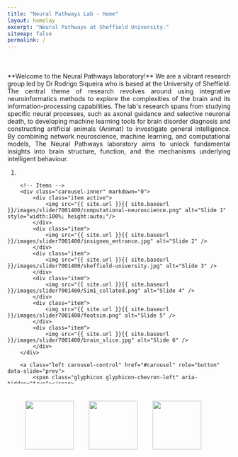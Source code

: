 ```yaml
---
title: "Neural Pathways Lab - Home"
layout: homelay
excerpt: "Neural Pathways at Sheffield University."
sitemap: false 
permalink: /
---
```

                                             
<div style="margin-top: 50px; text-align:justify;">
  **Welcome to the Neural Pathways laboratory!** We are a vibrant research group led by Dr Rodrigo Siqueira who is based at the University of Sheffield. The central theme of research revolves around using integrative neuroinformatics methods to explore the complexities of the brain and its information-processing capabilities. The lab's research spans from studying specific neural processes, such as axonal guidance and selective neuronal death, to developing machine learning tools for brain disorder diagnosis and constructing artificial animals (Animat) to investigate general intelligence. By combining network neuroscience, machine learning, and computational models, The Neural Pathways laboratory aims to unlock fundamental insights into brain structure, function, and the mechanisms underlying intelligent behaviour.
</div>

<div style="height:500px; overflow:hidden;">
    <div markdown="0" id="carousel" class="carousel slide" data-ride="carousel" data-interval="4000" data-pause="hover">
        <!-- Menu -->
        <ol class="carousel-indicators">
            <li data-target="#carousel" data-slide-to="0" class="active"></li>
            <!-- Other Indicators Go Here -->
        </ol>

        <!-- Items -->
        <div class="carousel-inner" markdown="0">
            <div class="item active">
                <img src="{{ site.url }}{{ site.baseurl }}/images/slider7001400/computational-neuroscience.png" alt="Slide 1" style="width:100%; height:auto;"/>
            </div>
            <div class="item">
                <img src="{{ site.url }}{{ site.baseurl }}/images/slider7001400/insigneo_entrance.jpg" alt="Slide 2" />
            </div>
            <div class="item">
                <img src="{{ site.url }}{{ site.baseurl }}/images/slider7001400/sheffield-university.jpg" alt="Slide 3" />
            </div>
            <div class="item">
                <img src="{{ site.url }}{{ site.baseurl }}/images/slider7001400/Sim1_collated.png" alt="Slide 4" />
            </div>
            <div class="item">
                <img src="{{ site.url }}{{ site.baseurl }}/images/slider7001400/footsim.png" alt="Slide 5" />
            </div>
            <div class="item">
                <img src="{{ site.url }}{{ site.baseurl }}/images/slider7001400/brain_slice.jpg" alt="Slide 6" />
            </div>        
        </div>
        
        <a class="left carousel-control" href="#carousel" role="button" data-slide="prev">
            <span class="glyphicon glyphicon-chevron-left" aria-hidden="true"></span>
            <span class="sr-only">Previous</span>
        </a>
        <a class="right carousel-control" href="#carousel" role="button" data-slide="next">
            <span class="glyphicon glyphicon-chevron-right" aria-hidden="true"></span>
            <span class="sr-only">Next</span>
        </a>
    </div>
</div>

  <div style="text-align: justify;">
    We are based at the Institute for In Silico Medicine and we are part of The Neuroscience Institute at the [University of Sheffield](https://www.sheffield.ac.uk/neuroscience-institute).

  </div>
</div>

<figure class="third">
  <img src="{{ site.url }}{{ site.baseurl }}/images/logopic/Leverhulme_Trust_Logo.jpg" style="width: 110px; margin-right: 30px; margin-top: 25px">
  <img src="{{ site.url }}{{ site.baseurl }}/images/logopic/Insigneo_Logo.jpg" style="width: 110px; margin-right: 30px; margin-top: 25px">
  <img src="{{ site.url }}{{ site.baseurl }}/images/logopic/Neuroscience_Logo.jpg" style="width: 110px; margin-top: 25px">
</figure>
